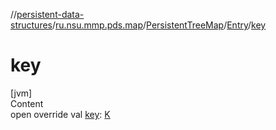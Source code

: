 //[persistent-data-structures](../../../index.md)/[ru.nsu.mmp.pds.map](../../index.md)/[PersistentTreeMap](../index.md)/[Entry](index.md)/[key](key.md)



# key  
[jvm]  
Content  
open override val [key](key.md): [K](index.md)  



